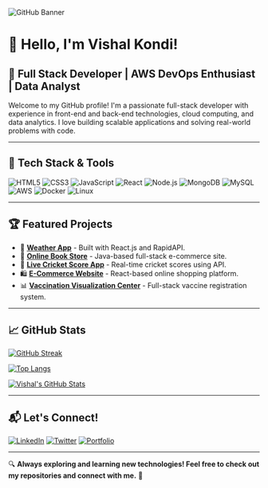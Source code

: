 ![GitHub Banner](https://your-banner-link.com)

# 👋 Hello, I'm Vishal Kondi! 

## 🚀 Full Stack Developer | AWS DevOps Enthusiast | Data Analyst 

Welcome to my GitHub profile! I'm a passionate full-stack developer with experience in front-end and back-end technologies, cloud computing, and data analytics. I love building scalable applications and solving real-world problems with code.

---

## 🔧 Tech Stack & Tools

![HTML5](https://img.shields.io/badge/HTML5-E34F26?style=for-the-badge&logo=html5&logoColor=white)
![CSS3](https://img.shields.io/badge/CSS3-1572B6?style=for-the-badge&logo=css3&logoColor=white)
![JavaScript](https://img.shields.io/badge/JavaScript-F7DF1E?style=for-the-badge&logo=javascript&logoColor=black)
![React](https://img.shields.io/badge/React-20232A?style=for-the-badge&logo=react&logoColor=61DAFB)
![Node.js](https://img.shields.io/badge/Node.js-43853D?style=for-the-badge&logo=node.js&logoColor=white)
![MongoDB](https://img.shields.io/badge/MongoDB-4EA94B?style=for-the-badge&logo=mongodb&logoColor=white)
![MySQL](https://img.shields.io/badge/MySQL-005C84?style=for-the-badge&logo=mysql&logoColor=white)
![AWS](https://img.shields.io/badge/AWS-FF9900?style=for-the-badge&logo=amazon-aws&logoColor=white)
![Docker](https://img.shields.io/badge/Docker-2496ED?style=for-the-badge&logo=docker&logoColor=white)
![Linux](https://img.shields.io/badge/Linux-FCC624?style=for-the-badge&logo=linux&logoColor=black)

---

## 🏆 Featured Projects

- 🚀 [**Weather App**](https://github.com/Vishalkondi/Weather-App) - Built with React.js and RapidAPI.
- 📖 [**Online Book Store**](https://github.com/Vishalkondi/Online-Book-Store) - Java-based full-stack e-commerce site.
- 🏏 [**Live Cricket Score App**](https://github.com/Vishalkondi/Cricket-Score-App) - Real-time cricket scores using API.
- 🛍️ [**E-Commerce Website**](https://github.com/Vishalkondi/E-Commerce) - React-based online shopping platform.
- 📊 [**Vaccination Visualization Center**](https://github.com/Vishalkondi/Vaccination-Center) - Full-stack vaccine registration system.

---

## 📈 GitHub Stats

[![GitHub Streak](https://github-readme-streak-stats.herokuapp.com/?user=Vishalkondi&theme=radical&hide_border=true)](https://git.io/streak-stats)

[![Top Langs](https://github-readme-stats.vercel.app/api/top-langs/?username=Vishalkondi&layout=compact&theme=radical&hide_border=true)](https://github.com/anuraghazra/github-readme-stats)

[![Vishal's GitHub Stats](https://github-readme-stats.vercel.app/api?username=Vishalkondi&show_icons=true&theme=radical&hide_border=true)](https://github.com/anuraghazra/github-readme-stats)

---

## 📬 Let's Connect!

[![LinkedIn](https://img.shields.io/badge/LinkedIn-0A66C2?style=for-the-badge&logo=linkedin&logoColor=white)](https://www.linkedin.com/in/vishalkondi/)
[![Twitter](https://img.shields.io/badge/Twitter-1DA1F2?style=for-the-badge&logo=twitter&logoColor=white)](https://twitter.com/yourhandle)
[![Portfolio](https://img.shields.io/badge/Portfolio-000000?style=for-the-badge&logo=vercel&logoColor=white)](https://your-portfolio.com)

---

🔍 **Always exploring and learning new technologies! Feel free to check out my repositories and connect with me.** 🚀
